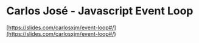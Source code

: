 # Carlos José - Javascript Event Loop
[https://slides.com/carlosxjm/event-loop#/](https://slides.com/carlosxjm/event-loop#/)
